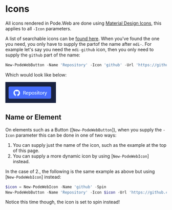 # Icons

All icons rendered in Pode.Web are done using [Material Design Icons](https://materialdesignicons.com), this applies to all `-Icon` parameters.

A list of searchable icons can be [found here](https://pictogrammers.github.io/@mdi/font/7.2.96/). When you've found the one you need, you only have to supply the partof the name after `mdi-`. For example let's say you need the `mdi-github` icon, then you only need to supply the `github` part of the name:

```powershell
New-PodeWebButton -Name 'Repository' -Icon 'github' -Url 'https://github.com/Badgerati/Pode.Web'
```

Which would look like below:

![icon_example](../../images/icon_example.png)

## Name or Element

On elements such as a Button ([`New-PodeWebButton`]), when you supply the `-Icon` parameter this can be done in one of two ways:

1. You can supply just the name of the icon, such as the example at the top of this page.
2. You can supply a more dynamic icon by using [`New-PodeWebIcon`] instead.

In the case of 2., the following is the same example as above but using [`New-PodeWebIcon`] instead:

```powershell
$icon = New-PodeWebIcon -Name 'github' -Spin
New-PodeWebButton -Name 'Repository' -Icon $icon -Url 'https://github.com/Badgerati/Pode.Web'
```

Notice this time though, the icon is set to spin instead!
